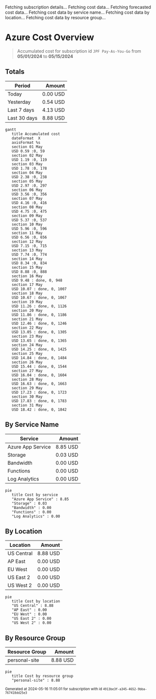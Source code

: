 Fetching subscription details...
Fetching cost data...
Fetching forecasted cost data...
Fetching cost data by service name...
Fetching cost data by location...
Fetching cost data by resource group...
# Azure Cost Overview

> Accumulated cost for subscription id `JPF Pay-As-You-Go` from **05/01/2024** to **05/15/2024**

## Totals

|Period|Amount|
|---|---:|
|Today|0.00 USD|
|Yesterday|0.54 USD|
|Last 7 days|4.13 USD|
|Last 30 days|8.88 USD|

```mermaid
gantt
   title Accumulated cost
   dateFormat  X
   axisFormat %s
   section 01 May
   USD 0.59 :0, 59
   section 02 May
   USD 1.19 :0, 119
   section 03 May
   USD 1.78 :0, 178
   section 04 May
   USD 2.38 :0, 238
   section 05 May
   USD 2.97 :0, 297
   section 06 May
   USD 3.56 :0, 356
   section 07 May
   USD 4.16 :0, 416
   section 08 May
   USD 4.75 :0, 475
   section 09 May
   USD 5.37 :0, 537
   section 10 May
   USD 5.96 :0, 596
   section 11 May
   USD 6.56 :0, 656
   section 12 May
   USD 7.15 :0, 715
   section 13 May
   USD 7.74 :0, 774
   section 14 May
   USD 8.34 :0, 834
   section 15 May
   USD 8.88 :0, 888
   section 16 May
   USD 9.48 : done, 0, 948
   section 17 May
   USD 10.07 : done, 0, 1007
   section 18 May
   USD 10.67 : done, 0, 1067
   section 19 May
   USD 11.26 : done, 0, 1126
   section 20 May
   USD 11.86 : done, 0, 1186
   section 21 May
   USD 12.46 : done, 0, 1246
   section 22 May
   USD 13.05 : done, 0, 1305
   section 23 May
   USD 13.65 : done, 0, 1365
   section 24 May
   USD 14.25 : done, 0, 1425
   section 25 May
   USD 14.84 : done, 0, 1484
   section 26 May
   USD 15.44 : done, 0, 1544
   section 27 May
   USD 16.04 : done, 0, 1604
   section 28 May
   USD 16.63 : done, 0, 1663
   section 29 May
   USD 17.23 : done, 0, 1723
   section 30 May
   USD 17.83 : done, 0, 1783
   section 31 May
   USD 18.42 : done, 0, 1842
```

## By Service Name

|Service|Amount|
|---|---:|
|Azure App Service|8.85 USD|
|Storage|0.03 USD|
|Bandwidth|0.00 USD|
|Functions|0.00 USD|
|Log Analytics|0.00 USD|

```mermaid
pie
   title Cost by service
   "Azure App Service" : 8.85
   "Storage" : 0.03
   "Bandwidth" : 0.00
   "Functions" : 0.00
   "Log Analytics" : 0.00
```

## By Location

|Location|Amount|
|---|---:|
|US Central|8.88 USD|
|AP East|0.00 USD|
|EU West|0.00 USD|
|US East 2|0.00 USD|
|US West 2|0.00 USD|

```mermaid
pie
   title Cost by location
   "US Central" : 8.88
   "AP East" : 0.00
   "EU West" : 0.00
   "US East 2" : 0.00
   "US West 2" : 0.00
```

## By Resource Group

|Resource Group|Amount|
|---|---:|
|personal-site|8.88 USD|

```mermaid
pie
   title Cost by resource group
   "personal-site" : 8.88
```

<sup>Generated at 2024-05-16 11:05:01 for subscription with id `4913be3f-a345-4652-9bba-767418dd25e3`</sup>

